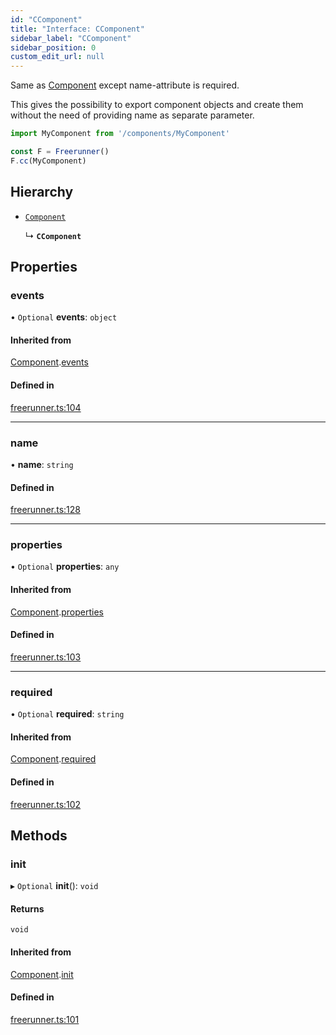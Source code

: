 ```yaml
---
id: "CComponent"
title: "Interface: CComponent"
sidebar_label: "CComponent"
sidebar_position: 0
custom_edit_url: null
---
```


Same as [Component](Component) except name-attribute is required.

This gives the possibility to export component objects and create them without the need of
providing name as separate parameter.

```typescript
import MyComponent from '/components/MyComponent'

const F = Freerunner()
F.cc(MyComponent)
```

## Hierarchy

- [`Component`](Component)

  ↳ **`CComponent`**

## Properties

### events

• `Optional` **events**: `object`

#### Inherited from

[Component](Component).[events](Component#events)

#### Defined in

[freerunner.ts:104](https://github.com/Sebring/freerunner/blob/eaa5ade/src/freerunner.ts#L104)

___

### name

• **name**: `string`

#### Defined in

[freerunner.ts:128](https://github.com/Sebring/freerunner/blob/eaa5ade/src/freerunner.ts#L128)

___

### properties

• `Optional` **properties**: `any`

#### Inherited from

[Component](Component).[properties](Component#properties)

#### Defined in

[freerunner.ts:103](https://github.com/Sebring/freerunner/blob/eaa5ade/src/freerunner.ts#L103)

___

### required

• `Optional` **required**: `string`

#### Inherited from

[Component](Component).[required](Component#required)

#### Defined in

[freerunner.ts:102](https://github.com/Sebring/freerunner/blob/eaa5ade/src/freerunner.ts#L102)

## Methods

### init

▸ `Optional` **init**(): `void`

#### Returns

`void`

#### Inherited from

[Component](Component).[init](Component#init)

#### Defined in

[freerunner.ts:101](https://github.com/Sebring/freerunner/blob/eaa5ade/src/freerunner.ts#L101)
